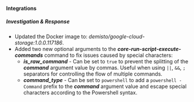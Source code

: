 #### Integrations

##### Investigation & Response

- Updated the Docker image to: *demisto/google-cloud-storage:1.0.0.117186*.
- Added two new optional arguments to the ***core-run-script-execute-commands*** command to fix issues caused by special characters:
  - ***is_raw_command*** - Can be set to `true` to prevent the splitting of the ***command*** argument value by commas. Useful when using `||`, `&&`, `;` separators for controlling the flow of multiple commands.
  - ***command_type*** - Can be set to `powershell` to add a `powershell -Command` prefix to the ***command*** argument value and escape special characters according to the Powershell syntax.
